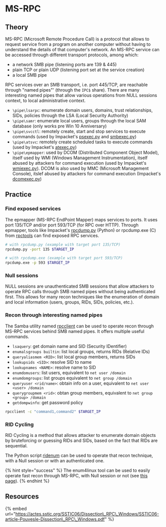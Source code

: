 # MS-RPC

## Theory

MS-RPC \(Microsoft Remote Procedure Call\) is a protocol that allows to request service from a program on another computer without having to understand the details of that computer's network. An MS-RPC service can be accessed through different transport protocols, among which:

* a network SMB pipe \(listening ports are 139 & 445\)
* plain TCP or plain UDP \(listening port set at the service creation\)
* a local SMB pipe

RPC services over an SMB transport, i.e. port 445/TCP, are reachable through "named pipes"' \(through the `IPC$` share\). There are many interesting named pipes that allow various operations from NULL sessions context, to local administrative context.

* `\pipe\lsarpc`: enumerate domain users, domains, trust relationships, SIDs, policies through the LSA \(Local Security Authority\)
* `\pipe\samr`: enumerate local users, groups through the local SAM database \(only works pre Win 10 Anniversary\)
* `\pipe\svcctl`: remotely create, start and stop services to execute commands \(used by Impacket's [psexec.py](https://github.com/SecureAuthCorp/impacket/blob/master/examples/psexec.py) and [smbexec.py](https://github.com/SecureAuthCorp/impacket/blob/master/examples/smbexec.py)\)
* `\pipe\atsvc`: remotely create scheduled tasks to execute commands \(used by Impacket's [atexec.py](https://github.com/SecureAuthCorp/impacket/blob/master/examples/atexec.py)\)
* `\pipe\epmapper`: used by DCOM \(Distributed Component Object Model\), itself used by WMI \(Windows Management Instrumentation\), itself abused by attackers for command execution \(used by Impacket's [wmiexec.py](https://github.com/SecureAuthCorp/impacket/blob/master/examples/wmiexec.py)\). DCOM is also used by MMC \(Microsoft Management Console\), itslef abused by attackers for command execution \(Impacket's [dcomexec.py](https://github.com/SecureAuthCorp/impacket/blob/master/examples/dcomexec.py)\)

## Practice

### Find exposed services

The epmapper \(MS-RPC EndPoint Mapper\) maps services to ports. It uses port 135/TCP and/or port 593/TCP \(for RPC over HTTP\). Through epmapper, tools like Impacket's [rpcdump.py](https://github.com/SecureAuthCorp/impacket/blob/master/examples/rpcdump.py) \(Python\) or rpcdump.exe \(C\) from [rpctools](https://resources.oreilly.com/examples/9780596510305/tree/master/tools/rpctools) can find exposed RPC services.

```bash
# with rpcdump.py (example with target port 135/TCP)
rpcdump.py -port 135 $TARGET_IP

# with rpcdump.exe (example with target port 593/TCP)
rpcdump.exe -p 593 $TARGET_IP
```

### Null sessions

NULL sessions are unauthenticated SMB sessions that allow attackers to operate RPC calls through SMB named pipes without being authenticated first. This allows for many recon techniques like the enumeration of domain and local information \(users, groups, RIDs, SIDs, policies, etc.\).

### Recon through interesting named pipes

The Samba utility named [rpcclient](https://www.samba.org/samba/docs/current/man-html/rpcclient.1.html) can be used to operate recon through MS-RPC services behind SMB named pipes. It offers multiple useful commands.

* `lsaquery`: get domain name and SID \(Security IDentifier\)
* `enumalsgroups builtin`: list local groups, returns RIDs \(Relative IDs\)
* `queryaliasmem <RID>`: list local group members, returns SIDs
* `lookupsids <SID>`: resolve SID to name
* `lookupnames <NAME>`: resolve name to SID
* `enumdomusers`: list users, equivalent to `net user /domain`
* `enumdomgroups`: list groups equivalent to `net group /domain`
* `queryuser <rid/name>`: obtain info on a user, equivalent to `net user <user> /domain`
* `querygroupmem <rid>`: obtan group members, equivalent to `net group <group> /domain`
* `getdompwinfo`: get password policy

```bash
rpcclient -c "command1,command2" $TARGET_IP
```

### RID Cycling

RID Cycling is a method that allows attacker to enumerate domain objects by bruteforcing or guessing RIDs and SIDs, based on the fact that RIDs are sequential.

The Python script [ridenum](https://github.com/trustedsec/ridenum) can be used to operate that recon technique, with a Null session or with an authenticated one.

{% hint style="success" %}
The enum4linux tool can be used to easily operate fast recon through MS-RPC, with Null session or not \(see [this page](enum4linux.md)\).
{% endhint %}

## Resources

{% embed url="https://actes.sstic.org/SSTIC06/Dissection\_RPC\_Windows/SSTIC06-article-Pouvesle-Dissection\_RPC\_Windows.pdf" %}



